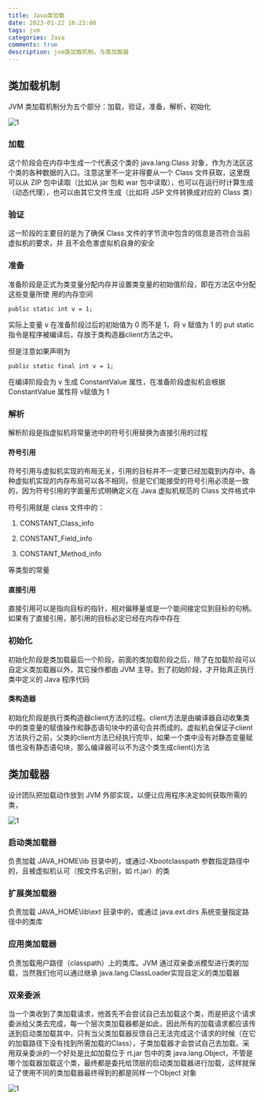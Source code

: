 ```yaml
---
title: Java类加载
date: 2023-01-22 16:23:00
tags: jvm
categories: Java
comments: true
description: jvm类加载机制，与类加载器
---
```


## 类加载机制

JVM 类加载机制分为五个部分：加载，验证，准备，解析，初始化

![1](1.jpg)

### 加载
这个阶段会在内存中生成一个代表这个类的 java.lang.Class 对象，作为方法区这个类的各种数据的入口。注意这里不一定非得要从一个 Class 文件获取，这里既可以从 ZIP 包中读取（比如从 jar 包和 war 包中读取），也可以在运行时计算生成（动态代理），也可以由其它文件生成（比如将 JSP 文件转换成对应的 Class 类）
### 验证
这一阶段的主要目的是为了确保 Class 文件的字节流中包含的信息是否符合当前虚拟机的要求，并
且不会危害虚拟机自身的安全
### 准备
准备阶段是正式为类变量分配内存并设置类变量的初始值阶段，即在方法区中分配这些变量所使
用的内存空间

```
public static int v = 1;
```

实际上变量 v 在准备阶段过后的初始值为 0 而不是 1，将 v 赋值为 1 的 put static 指令是程序被编译后，存放于类构造器client方法之中。

但是注意如果声明为

```
public static final int v = 1;
```

在编译阶段会为 v 生成 ConstantValue 属性，在准备阶段虚拟机会根据 ConstantValue 属性将 v赋值为 1

### 解析

解析阶段是指虚拟机将常量池中的符号引用替换为直接引用的过程

#### 符号引用

符号引用与虚拟机实现的布局无关，引用的目标并不一定要已经加载到内存中。各种虚拟机实现的内存布局可以各不相同，但是它们能接受的符号引用必须是一致的，因为符号引用的字面量形式明确定义在 Java 虚拟机规范的 Class 文件格式中

符号引用就是 class 文件中的：

1. CONSTANT_Class_info

2. CONSTANT_Field_info

3. CONSTANT_Method_info

等类型的常量

#### 直接引用

直接引用可以是指向目标的指针，相对偏移量或是一个能间接定位到目标的句柄。如果有了直接引用，那引用的目标必定已经在内存中存在

### 初始化

初始化阶段是类加载最后一个阶段，前面的类加载阶段之后，除了在加载阶段可以自定义类加载器以外，其它操作都由 JVM 主导。到了初始阶段，才开始真正执行类中定义的 Java 程序代码

#### 类构造器

初始化阶段是执行类构造器client方法的过程。client方法是由编译器自动收集类中的类变量的赋值操作和静态语句块中的语句合并而成的。虚拟机会保证子client方法执行之前，父类的client方法已经执行完毕，如果一个类中没有对静态变量赋值也没有静态语句块，那么编译器可以不为这个类生成client()方法

## 类加载器

设计团队把加载动作放到 JVM 外部实现，以便让应用程序决定如何获取所需的类，

 ![1](2.jpg)

### 启动类加载器

负责加载 JAVA_HOME\lib 目录中的，或通过-Xbootclasspath 参数指定路径中的，且被虚拟机认可（按文件名识别，如 rt.jar）的类

### 扩展类加载器

负责加载 JAVA_HOME\lib\ext 目录中的，或通过 java.ext.dirs 系统变量指定路径中的类库

### 应用类加载器

负责加载用户路径（classpath）上的类库。JVM 通过双亲委派模型进行类的加载，当然我们也可以通过继承 java.lang.ClassLoader实现自定义的类加载器

### 双亲委派

当一个类收到了类加载请求，他首先不会尝试自己去加载这个类，而是把这个请求委派给父类去完成，每一个层次类加载器都是如此，因此所有的加载请求都应该传送到启动类加载其中，只有当父类加载器反馈自己无法完成这个请求的时候（在它的加载路径下没有找到所需加载的Class），子类加载器才会尝试自己去加载。采用双亲委派的一个好处是比如加载位于 rt.jar 包中的类 java.lang.Object，不管是哪个加载器加载这个类，最终都是委托给顶层的启动类加载器进行加载，这样就保证了使用不同的类加载器最终得到的都是同样一个Object 对象

![1](3.jpg)